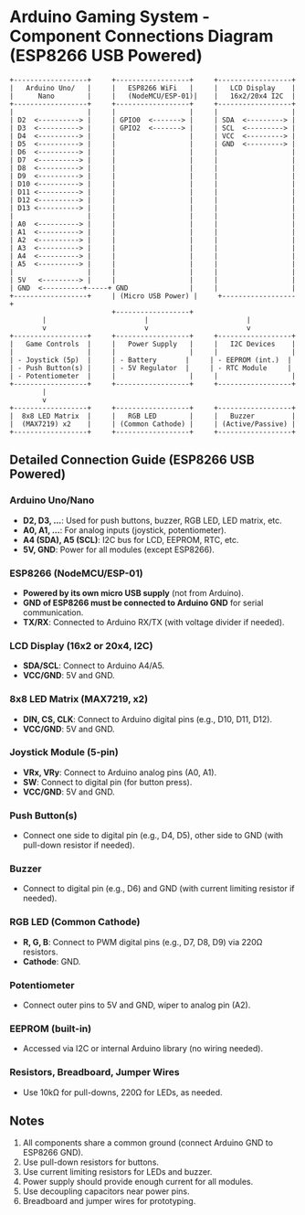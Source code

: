 # Arduino Gaming System - Component Connections Diagram (ESP8266 USB Powered)

```
+------------------+     +------------------+     +------------------+
|   Arduino Uno/   |     |   ESP8266 WiFi   |     |   LCD Display    |
|      Nano        |     |   (NodeMCU/ESP-01)|    |   16x2/20x4 I2C  |
+------------------+     +------------------+     +------------------+
|                  |     |                  |     |                  |
| D2  <----------> |     | GPIO0  <-------> |     | SDA  <---------> |
| D3  <----------> |     | GPIO2  <-------> |     | SCL  <---------> |
| D4  <----------> |     |                  |     | VCC  <---------> |
| D5  <----------> |     |                  |     | GND  <---------> |
| D6  <----------> |     |                  |     |                  |
| D7  <----------> |     |                  |     |                  |
| D8  <----------> |     |                  |     |                  |
| D9  <----------> |     |                  |     |                  |
| D10 <----------> |     |                  |     |                  |
| D11 <----------> |     |                  |     |                  |
| D12 <----------> |     |                  |     |                  |
| D13 <----------> |     |                  |     |                  |
|                  |     |                  |     |                  |
| A0  <----------> |     |                  |     |                  |
| A1  <----------> |     |                  |     |                  |
| A2  <----------> |     |                  |     |                  |
| A3  <----------> |     |                  |     |                  |
| A4  <----------> |     |                  |     |                  |
| A5  <----------> |     |                  |     |                  |
|                  |     |                  |     |                  |
| 5V   <---------> |     |                  |     |                  |
| GND  <----------+-----+ GND               |     |                  |
+------------------+     | (Micro USB Power) |     +------------------+
                         +------------------+
        |                        |                        |
        v                        v                        v
+------------------+     +------------------+     +------------------+
|   Game Controls  |     |   Power Supply   |     |   I2C Devices    |
|                  |     |                  |     |                  |
| - Joystick (5p)  |     | - Battery       |     | - EEPROM (int.)  |
| - Push Button(s) |     | - 5V Regulator  |     | - RTC Module     |
| - Potentiometer  |     |                  |     |                  |
+------------------+     +------------------+     +------------------+
        |
        v
+------------------+     +------------------+     +------------------+
|  8x8 LED Matrix  |     |   RGB LED        |     |   Buzzer         |
|  (MAX7219) x2    |     | (Common Cathode) |     | (Active/Passive) |
+------------------+     +------------------+     +------------------+
```

## Detailed Connection Guide (ESP8266 USB Powered)

### Arduino Uno/Nano
- **D2, D3, ...**: Used for push buttons, buzzer, RGB LED, LED matrix, etc.
- **A0, A1, ...**: For analog inputs (joystick, potentiometer).
- **A4 (SDA), A5 (SCL)**: I2C bus for LCD, EEPROM, RTC, etc.
- **5V, GND**: Power for all modules (except ESP8266).

### ESP8266 (NodeMCU/ESP-01)
- **Powered by its own micro USB supply** (not from Arduino).
- **GND of ESP8266 must be connected to Arduino GND** for serial communication.
- **TX/RX**: Connected to Arduino RX/TX (with voltage divider if needed).

### LCD Display (16x2 or 20x4, I2C)
- **SDA/SCL**: Connect to Arduino A4/A5.
- **VCC/GND**: 5V and GND.

### 8x8 LED Matrix (MAX7219, x2)
- **DIN, CS, CLK**: Connect to Arduino digital pins (e.g., D10, D11, D12).
- **VCC/GND**: 5V and GND.

### Joystick Module (5-pin)
- **VRx, VRy**: Connect to Arduino analog pins (A0, A1).
- **SW**: Connect to digital pin (for button press).
- **VCC/GND**: 5V and GND.

### Push Button(s)
- Connect one side to digital pin (e.g., D4, D5), other side to GND (with pull-down resistor if needed).

### Buzzer
- Connect to digital pin (e.g., D6) and GND (with current limiting resistor if needed).

### RGB LED (Common Cathode)
- **R, G, B**: Connect to PWM digital pins (e.g., D7, D8, D9) via 220Ω resistors.
- **Cathode**: GND.

### Potentiometer
- Connect outer pins to 5V and GND, wiper to analog pin (A2).

### EEPROM (built-in)
- Accessed via I2C or internal Arduino library (no wiring needed).

### Resistors, Breadboard, Jumper Wires
- Use 10kΩ for pull-downs, 220Ω for LEDs, as needed.

## Notes
1. All components share a common ground (connect Arduino GND to ESP8266 GND).
2. Use pull-down resistors for buttons.
3. Use current limiting resistors for LEDs and buzzer.
4. Power supply should provide enough current for all modules.
5. Use decoupling capacitors near power pins.
6. Breadboard and jumper wires for prototyping. 